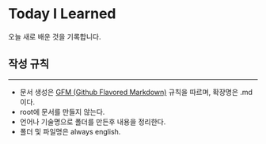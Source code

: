 # Today I Learned

오늘 새로 배운 것을 기록합니다.

## 작성 규칙

---

- 문서 생성은 [GFM (Github Flavored Markdown)](https://help.github.com/en/categories/writing-on-github) 규칙을 따르며, 확장명은 .md 이다.
- root에 문서를 만들지 않는다.
- 언어나 기술명으로 폴더를 만든후 내용을 정리한다.
- 폴더 및 파일명은 always english.
